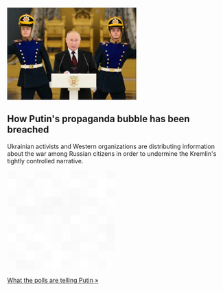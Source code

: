 
![How Putin's propaganda bubble has been breached](./20220413235853.png)
## How Putin's propaganda bubble has been breached

Ukrainian activists and Western organizations are distributing information about the war among Russian citizens in order to undermine the Kremlin's tightly controlled narrative.

![pic](../square_bg.png)

[What the polls are telling Putin »](https://www.yahoo.com/news/u-ukrainian-groups-pierce-putins-180417772.html)
